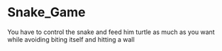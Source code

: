 # Snake_Game
You have to control the snake and feed him turtle as much as you want while avoiding biting itself and hitting a wall
